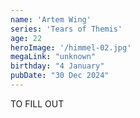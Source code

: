 ```yaml
---
name: 'Artem Wing'
series: 'Tears of Themis'
age: 22
heroImage: '/himmel-02.jpg'
megaLink: "unknown"
birthday: "4 January"
pubDate: "30 Dec 2024"
---
```

TO FILL OUT